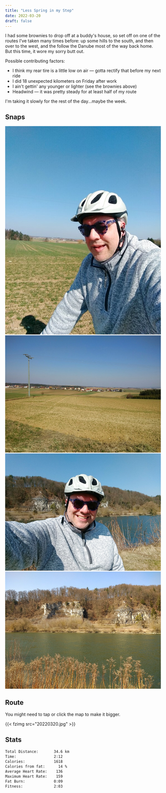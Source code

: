 ```yaml
---
title: "Less Spring in my Step"
date: 2022-03-20
draft: false
---
```


I had some brownies to drop off at a buddy's house, so set off on one of the routes I've taken many times before:  up some hills to the south, and then over to the west, and the follow the Danube most of the way back home.  But this time, it wore my sorry butt out.

Possible contributing factors:

* I think my rear tire is a little low on air &mdash; gotta rectify that before my next ride
* I did 18 unexpected kilometers on Friday after work
* I ain't gettin' any younger or lighter (see the brownies above)
* Headwind &mdash; it was pretty steady for at least half of my route

I'm taking it slowly for the rest of the day...maybe the week.

## Snaps

![](20220320_102405_IMG_20220320_102405386_BURST001_s.jpg)  
![](20220320_102820_IMG_20220320_102820758_s.jpg)  
![](20220320_120623_IMG_20220320_120622294_s.jpg)  
![](20220320_121443_IMG_20220320_121443501_s.jpg)  

## Route
You might need to tap or click the map to make it bigger.  

{{< fzimg src="20220320.jpg" >}}

## Stats

```
Total Distance:       34.6 km 
Time:                 2:12
Calories:             1618
Calories from fat:      14 %
Average Heart Rate:    136
Maximum Heart Rate:    159
Fat Burn:             0:09
Fitness:              2:03
```

